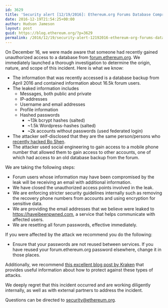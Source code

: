 ```yaml
---
id: 3629
title: 'Security alert [12/19/2016]: Ethereum.org Forums Database Compromised'
date: 2016-12-19T21:54:25+00:00
author: Hudson Jameson
layout: post
guid: https://blog.ethereum.org/?p=3629
permalink: /2016/12/19/security-alert-12192016-ethereum-org-forums-database-compromised/
---
```

On December 16, we were made aware that someone had recently gained unauthorized access to a database from [forum.ethereum.org](http://forum.ethereum.org/). We immediately launched a thorough investigation to determine the origin, nature, and scope of this incident. Here is what we know:
<ul>
 	<li>The information that was recently accessed is a database backup from April 2016 and contained information about 16.5k forum users.</li>
 	<li>The leaked information includes
<ul>
 	<li>Messages, both public and private</li>
 	<li>IP-addresses</li>
 	<li>Username and email addresses</li>
 	<li>Profile information</li>
 	<li>Hashed passwords
<ul>
 	<li>~13k bcrypt hashes (salted)</li>
 	<li>~1.5k Wordpress-hashes (salted)</li>
 	<li>~2k accounts without passwords (used federated login)</li>
</ul>
</li>
</ul>
</li>
 	<li>The attacker self-disclosed that they are the same person/persons who <a href="http://www.coindesk.com/hackers-stole-300k-blockchain-investor/">recently hacked Bo Shen</a>.</li>
 	<li><span style="font-weight: 400;">The attacker used social engineering to gain access to a mobile phone number that allowed them to gain access to other accounts, one of which had access to an old database backup from the forum.</span></li>
</ul>
We are taking the following steps:
<ul>
 	<li>Forum users whose information may have been compromised by the leak will be receiving an email with additional information.</li>
 	<li>We have closed the unauthorized access points involved in the leak.</li>
 	<li>We are enforcing stricter security guidelines internally such as removing the recovery phone numbers from accounts and using encryption for sensitive data.</li>
 	<li>We are providing the email addresses that we believe were leaked to <a href="https://haveibeenpwned.com">https://haveibeenpwned.com</a>, a service that helps communicate with affected users.</li>
 	<li>We are resetting all forum passwords, effective immediately.</li>
</ul>
If you were affected by the attack we recommend you do the following:
<ul>
 	<li>Ensure that your passwords are not reused between services. If you have reused your forum.ethereum.org password elsewhere, change it in those places.</li>
</ul>
Additionally, we recommend <a href="http://blog.kraken.com/post/153209105847/security-advisory-mobile-phones">this excellent blog post by Kraken</a> that provides useful information about how to protect against these types of attacks.

We deeply regret that this incident occurred and are working diligently internally, as well as with external partners to address the incident.

Questions can be directed to security@ethereum.org.